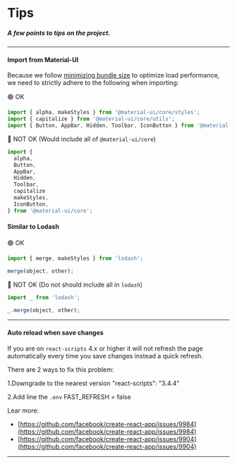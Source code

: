 # Tips

##### A few points to tips on the project.

---

#### Import from Material-UI

Because we follow [minimizing bundle size](https://next.material-ui.com/guides/minimizing-bundle-size/) to optimize load performance,
we need to strictly adhere to the following when importing:

🟢 OK

```js
import { alpha, makeStyles } from '@material-ui/core/styles';
import { capitalize } from '@material-ui/core/utils';
import { Button, AppBar, Hidden, Toolbar, IconButton } from '@material-ui/core';
```

🔴 NOT OK (Would include all of `@material-ui/core`)

```js
import {
  alpha,
  Button,
  AppBar,
  Hidden,
  Toolbar,
  capitalize
  makeStyles,
  IconButton,
} from '@material-ui/core';
```

#### Similar to Lodash

🟢 OK

```js
import { merge, makeStyles } from 'lodash';

merge(object, other);
```

🔴 NOT OK (Do not should include all in `lodash`)

```js
import _ from 'lodash';

_.merge(object, other);
```

---

#### Auto reload when save changes

If you are on `react-scripts` 4.x or higher it will not refresh the page automatically every time you save changes instead a quick refresh.

There are 2 ways to fix this problem:

1.Downgrade to the nearest version "react-scripts": "3.4.4"

2.Add line the `.env` FAST_REFRESH = false

Lear more:

- [https://github.com/facebook/create-react-app/issues/9984](https://github.com/facebook/create-react-app/issues/9984)
- [https://github.com/facebook/create-react-app/issues/9904](https://github.com/facebook/create-react-app/issues/9904)

---
